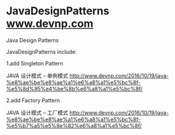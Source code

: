 # JavaDesignPatterns www.devnp.com
Java Design Patterns

JavaDesignPatterns include:
  
  1.add Singleton Pattern
  
  JAVA 设计模式 – 单例模式 http://www.devnp.com/2016/10/19/java-%e8%ae%be%e8%ae%a1%e6%a8%a1%e5%bc%8f-%e5%8d%95%e4%be%8b%e6%a8%a1%e5%bc%8f/
  
  2.add Factory Pattern
  
  JAVA 设计模式 – 工厂模式 http://www.devnp.com/2016/10/19/java-%e8%ae%be%e8%ae%a1%e6%a8%a1%e5%bc%8f-%e5%b7%a5%e5%8e%82%e6%a8%a1%e5%bc%8f/

